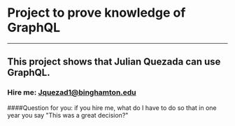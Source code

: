 # Project to prove knowledge of GraphQL #

- - - - 

## This project shows that Julian Quezada can use GraphQL. 

### Hire me: Jquezad1@binghamton.edu



####Question for you: if you hire me, what do I have to do so that in one year you say "This was a great decision?"